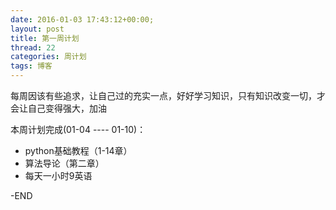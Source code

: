 ```yaml
---
date: 2016-01-03 17:43:12+00:00;
layout: post
title: 第一周计划
thread: 22
categories: 周计划
tags: 博客
---
```


每周因该有些追求，让自己过的充实一点，好好学习知识，只有知识改变一切，才会让自己变得强大，加油

本周计划完成(01-04 ---- 01-10)：
- python基础教程（1-14章）
- 算法导论（第二章）
- 每天一小时9英语

-END

